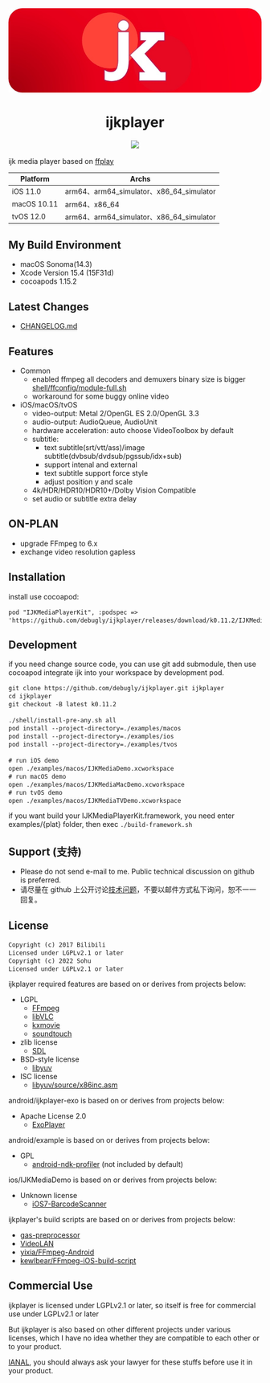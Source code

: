 <div align="center">
  <img alt="ijkplayer" src="./primay-wide.jpg">
  <h1>ijkplayer</h1>
  <img src="https://github.com/debugly/ijkplayer/actions/workflows/apple.yml/badge.svg">
</div>

ijk media player based on [ffplay](http://ffmpeg.org)

| Platform    | Archs                                   |
| ----------- | ----------------------------------------|
| iOS 11.0    | arm64、arm64_simulator、x86_64_simulator |
| macOS 10.11 | arm64、x86_64                            | 
| tvOS 12.0   | arm64、arm64_simulator、x86_64_simulator |

## My Build Environment

- macOS Sonoma(14.3)
- Xcode Version 15.4 (15F31d)
- cocoapods 1.15.2

## Latest Changes

- [CHANGELOG.md](CHANGELOG.md)

## Features

- Common
  - enabled ffmpeg all decoders and demuxers binary size is bigger [shell/ffconfig/module-full.sh](shell/ffconfig/module-full.sh)
  - workaround for some buggy online video
- iOS/macOS/tvOS
  - video-output: Metal 2/OpenGL ES 2.0/OpenGL 3.3
  - audio-output: AudioQueue, AudioUnit
  - hardware acceleration: auto choose VideoToolbox by default
  - subtitle:
    - text subtitle(srt/vtt/ass)/image subtitle(dvbsub/dvdsub/pgssub/idx+sub)
    - support intenal and external
    - text subtitle support force style
    - adjust position y and scale
  - 4k/HDR/HDR10/HDR10+/Dolby Vision Compatible
  - set audio or subtitle extra delay

## ON-PLAN

- upgrade FFmpeg to 6.x
- exchange video resolution gapless

## Installation

install use cocoapod:

```
pod "IJKMediaPlayerKit", :podspec => 'https://github.com/debugly/ijkplayer/releases/download/k0.11.2/IJKMediaPlayerKit.spec.json'
```

## Development

if you need change source code, you can use git add submodule, then use cocoapod integrate ijk into your workspace by development pod.

```
git clone https://github.com/debugly/ijkplayer.git ijkplayer
cd ijkplayer
git checkout -B latest k0.11.2

./shell/install-pre-any.sh all
pod install --project-directory=./examples/macos
pod install --project-directory=./examples/ios
pod install --project-directory=./examples/tvos

# run iOS demo
open ./examples/macos/IJKMediaDemo.xcworkspace
# run macOS demo
open ./examples/macos/IJKMediaMacDemo.xcworkspace
# run tvOS demo
open ./examples/macos/IJKMediaTVDemo.xcworkspace
```

if you want build your IJKMediaPlayerKit.framework, you need enter examples/{plat} folder, then exec `./build-framework.sh`

## Support (支持)

- Please do not send e-mail to me. Public technical discussion on github is preferred.
- 请尽量在 github 上公开讨论[技术问题](https://github.com/debugly/ijkplayer/issues)，不要以邮件方式私下询问，恕不一一回复。

## License

```
Copyright (c) 2017 Bilibili
Licensed under LGPLv2.1 or later
Copyright (c) 2022 Sohu
Licensed under LGPLv2.1 or later
```

ijkplayer required features are based on or derives from projects below:

- LGPL
  - [FFmpeg](http://git.videolan.org/?p=ffmpeg.git)
  - [libVLC](http://git.videolan.org/?p=vlc.git)
  - [kxmovie](https://github.com/kolyvan/kxmovie)
  - [soundtouch](http://www.surina.net/soundtouch/sourcecode.html)
- zlib license
  - [SDL](http://www.libsdl.org)
- BSD-style license
  - [libyuv](https://code.google.com/p/libyuv/)
- ISC license
  - [libyuv/source/x86inc.asm](https://code.google.com/p/libyuv/source/browse/trunk/source/x86inc.asm)

android/ijkplayer-exo is based on or derives from projects below:

- Apache License 2.0
  - [ExoPlayer](https://github.com/google/ExoPlayer)

android/example is based on or derives from projects below:

- GPL
  - [android-ndk-profiler](https://github.com/richq/android-ndk-profiler) (not included by default)

ios/IJKMediaDemo is based on or derives from projects below:

- Unknown license
  - [iOS7-BarcodeScanner](https://github.com/jpwiddy/iOS7-BarcodeScanner)

ijkplayer's build scripts are based on or derives from projects below:

- [gas-preprocessor](http://git.libav.org/?p=gas-preprocessor.git)
- [VideoLAN](http://git.videolan.org)
- [yixia/FFmpeg-Android](https://github.com/yixia/FFmpeg-Android)
- [kewlbear/FFmpeg-iOS-build-script](https://github.com/kewlbear/FFmpeg-iOS-build-script) 

## Commercial Use

ijkplayer is licensed under LGPLv2.1 or later, so itself is free for commercial use under LGPLv2.1 or later

But ijkplayer is also based on other different projects under various licenses, which I have no idea whether they are compatible to each other or to your product.

[IANAL](https://en.wikipedia.org/wiki/IANAL), you should always ask your lawyer for these stuffs before use it in your product.